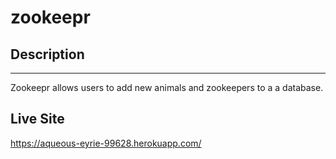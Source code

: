# zookeepr

## Description   
---
Zookeepr allows users to add new animals and zookeepers to a a database. 


## Live Site
https://aqueous-eyrie-99628.herokuapp.com/

